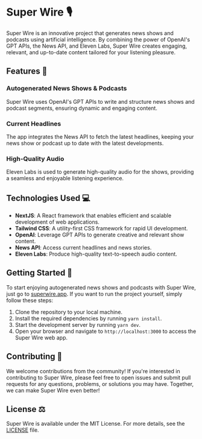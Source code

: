 # Super Wire 🎙️

Super Wire is an innovative project that generates news shows and podcasts using artificial intelligence. By combining the power of OpenAI's GPT APIs, the News API, and Eleven Labs, Super Wire creates engaging, relevant, and up-to-date content tailored for your listening pleasure.

## Features 🌟

### Autogenerated News Shows & Podcasts

Super Wire uses OpenAI's GPT APIs to write and structure news shows and podcast segments, ensuring dynamic and engaging content.

### Current Headlines

The app integrates the News API to fetch the latest headlines, keeping your news show or podcast up to date with the latest developments.

### High-Quality Audio

Eleven Labs is used to generate high-quality audio for the shows, providing a seamless and enjoyable listening experience.

## Technologies Used 💻

- **NextJS**: A React framework that enables efficient and scalable development of web applications.
- **Tailwind CSS**: A utility-first CSS framework for rapid UI development.
- **OpenAI**: Leverage GPT APIs to generate creative and relevant show content.
- **News API**: Access current headlines and news stories.
- **Eleven Labs**: Produce high-quality text-to-speech audio content.

## Getting Started 🚀

To start enjoying autogenerated news shows and podcasts with Super Wire, just go to [superwire.app](https://www.superwire.app). If you want to run the project yourself, simply follow these steps:

1. Clone the repository to your local machine.
2. Install the required dependencies by running `yarn install`.
3. Start the development server by running `yarn dev`.
4. Open your browser and navigate to `http://localhost:3000` to access the Super Wire web app.

## Contributing 🤝

We welcome contributions from the community! If you're interested in contributing to Super Wire, please feel free to open issues and submit pull requests for any questions, problems, or solutions you may have. Together, we can make Super Wire even better!

## License ⚖️

Super Wire is available under the MIT License. For more details, see the [LICENSE](LICENSE) file.

